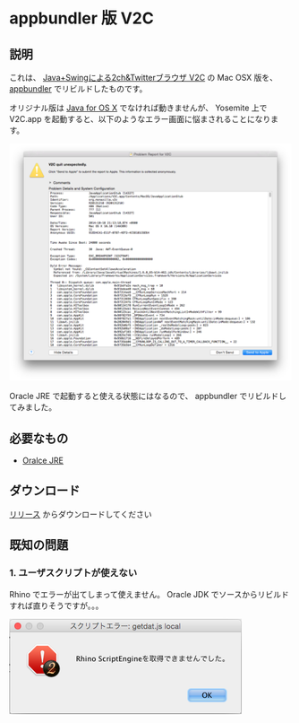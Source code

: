 appbundler 版 V2C
======================

## 説明

これは、 [Java+Swingによる2ch&Twitterブラウザ V2C](http://v2c.s50.xrea.com/) の Mac OSX 版を、
[appbundler](https://java.net/projects/appbundler/downloads) でリビルドしたものです。

オリジナル版は [Java for OS X](http://support.apple.com/kb/dl1572) でなければ動きませんが、
Yosemite 上で V2C.app を起動すると、以下のようなエラー画面に悩まされることになります。

![起動エラー画面](/img/yosemite-startup-error.png)


Oracle JRE で起動すると使える状態にはなるので、 appbundler でリビルドしてみました。

## 必要なもの

* [Oralce JRE](http://java.com/ja/)

## ダウンロード

[リリース](https://github.com/nanashida4/v2c-appbundler/releases) からダウンロードしてください

## 既知の問題

### 1. ユーザスクリプトが使えない

Rhino でエラーが出てしまって使えません。 Oracle JDK でソースからリビルドすれば直りそうですが。。。

![スクリプトエラー画面](/img/yosemite-rhino-error.png)
